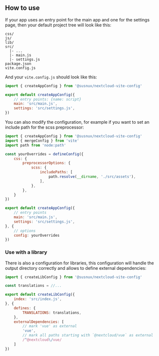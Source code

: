 ## How to use
If your app uses an entry point for the main app and one for the settings page, then your default project tree will look like this:
```
css/
js/
lib/
src/
  |- ...
  |- main.js
  |- settings.js
package.json
vite.config.js
```

And your `vite.config.js` should look like this:
```js
import { createAppConfig } from '@susnux/nextcloud-vite-config'

export default createAppConfig({
    // entry points: {name: script}
    main: 'src/main.js',
    settings: 'src/settings.js',
})
```

You can also modify the configuration, for example if you want to set an include path for the scss preprocessor:

```js
import { createAppConfig } from '@susnux/nextcloud-vite-config'
import { mergeConfig } from 'vite'
import path from 'node:path'

const yourOverrides = defineConfig({
    css: {
        preprocessorOptions: {
            scss: {
                includePaths: [
                    path.resolve(__dirname, './src/assets'),
                ],
            },
        },
    }
})

export default createAppConfig({
    // entry points
    main: 'src/main.js',
    settings: 'src/settings.js',
}, {
    // options
    config: yourOverrides
})
```

### Use with a library
There is also a configuration for libraries, this configuration will handle the output directory correctly and allows to define external dependencies:

```js
import { createLibConfig } from '@susnux/nextcloud-vite-config'

const translations = //...

export default createLibConfig({
    index: 'src/index.js',
}, {
    defines: {
        TRANSLATIONS: translations,
    },
    externalDependencies: [
        // mark 'vue' as external
        'vue',
        // mark all paths starting with `@nextcloud/vue` as external
        /^@nextcloud\/vue/
    ]
})
```
